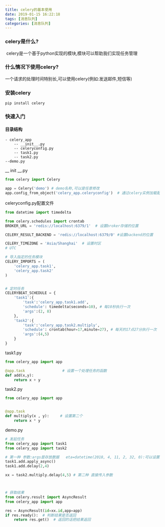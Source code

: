 ```yaml
---
title: celery的基本使用
date: 2019-01-15 16:22:18
tags: [消息队列]
categories: [消息队列]
---
```


### celery是什么?

​	celery是一个基于python实现的模块,模块可以帮助我们实现任务管理

### 什么情况下使用celery?

一个请求的处理时间特别长,可以使用celery(例如:发送邮件,短信等)

### 安装celery

```shell
pip install celery
```

### 快速入门

#### 目录结构

```shqll
- celery_app
	-- __init__.py
	-- celeryconfig.py
	-- task1.py
	-- task2.py
--demo.py
```

__ init __.py

```python
from celery import Celery

app = Celery('demo') # demo名称,可以是任意修改
app.config_from_object('celery_app.celeryconfig')  # 通过celery实例加载配置模块

```

celeryconfig.py配置文件

```python
from datetime import timedelta

from celery.schedules import crontab
BROKER_URL = 'redis://localhost:6379/1'  # 设置broker存储的位置

CELERY_RESULT_BACKEND = 'redis://localhost:6379/0' #设置backend的位置

CELERY_TIMEZONE = 'Asia/Shanghai'  # 设置时区
# UTC

# 导入指定的任务模块
CELERY_IMPORTS = (
    'celery_app.task1',
    'celery_app.task2'
)


# 定时任务
CELERYBEAT_SCHEDULE = {
    'task1':{
        'task':'celery_app.task1.add',
        'schedule': timedelta(seconds=10), # 每10秒执行一次
        'args':(2, 8)
    },
    'task2':{
        'task':'celery_app.task2.multiply',
        'schedule': crontab(hour=17,minute=27), # 每天的17点27分执行一次
        'args':(4,5)
    }
}
```

task1.py

```python
from celery_app import app

@app.task                 # 设置一个处理任务的函数
def add(x,y):
    return x + y
```

task2.py

```python
from celery_app import app


@app.task
def multiply(x , y):     # 设置第二个
    return x * y
```

demo.py

```python
# 发起任务
from celery_app import task1
from celery_app import task2

# 第一种 参数:args是存放数据   eta=datetime(2018, 4, 11, 2, 32, 0):可以设置定时任务
task1.add.apply_async() 
task1.add.delay(2,4)

xx = task2.multiply.delay(4,5) # 第二种 直接传入参数



# 获取结果
from celery.result import AsyncResult
from celery_app import app

res = AsyncResult(id=xx.id,app=app)
if res.ready():  # 判断结果是否返回
    return res.get()  # 返回的话把结果返回
```




















